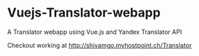 # Vuejs-Translator-webapp
A Translator webapp using Vue.js and Yandex Translator API

Checkout working at http://shivamgo.myhostpoint.ch/Translator
